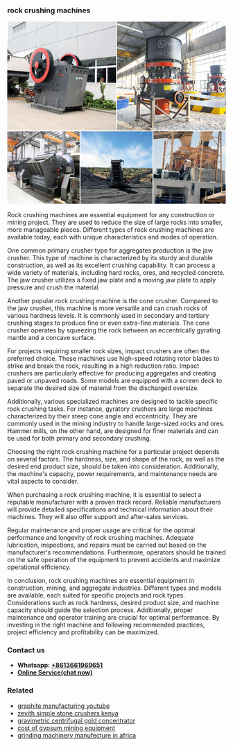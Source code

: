 <h3>rock crushing machines</h3><img src='1703042411.jpg' alt=''><p>Rock crushing machines are essential equipment for any construction or mining project. They are used to reduce the size of large rocks into smaller, more manageable pieces. Different types of rock crushing machines are available today, each with unique characteristics and modes of operation.</p><p>One common primary crusher type for aggregates production is the jaw crusher. This type of machine is characterized by its sturdy and durable construction, as well as its excellent crushing capability. It can process a wide variety of materials, including hard rocks, ores, and recycled concrete. The jaw crusher utilizes a fixed jaw plate and a moving jaw plate to apply pressure and crush the material.</p><p>Another popular rock crushing machine is the cone crusher. Compared to the jaw crusher, this machine is more versatile and can crush rocks of various hardness levels. It is commonly used in secondary and tertiary crushing stages to produce fine or even extra-fine materials. The cone crusher operates by squeezing the rock between an eccentrically gyrating mantle and a concave surface.</p><p>For projects requiring smaller rock sizes, impact crushers are often the preferred choice. These machines use high-speed rotating rotor blades to strike and break the rock, resulting in a high reduction ratio. Impact crushers are particularly effective for producing aggregates and creating paved or unpaved roads. Some models are equipped with a screen deck to separate the desired size of material from the discharged oversize.</p><p>Additionally, various specialized machines are designed to tackle specific rock crushing tasks. For instance, gyratory crushers are large machines characterized by their steep cone angle and eccentricity. They are commonly used in the mining industry to handle large-sized rocks and ores. Hammer mills, on the other hand, are designed for finer materials and can be used for both primary and secondary crushing.</p><p>Choosing the right rock crushing machine for a particular project depends on several factors. The hardness, size, and shape of the rock, as well as the desired end product size, should be taken into consideration. Additionally, the machine's capacity, power requirements, and maintenance needs are vital aspects to consider.</p><p>When purchasing a rock crushing machine, it is essential to select a reputable manufacturer with a proven track record. Reliable manufacturers will provide detailed specifications and technical information about their machines. They will also offer support and after-sales services.</p><p>Regular maintenance and proper usage are critical for the optimal performance and longevity of rock crushing machines. Adequate lubrication, inspections, and repairs must be carried out based on the manufacturer's recommendations. Furthermore, operators should be trained on the safe operation of the equipment to prevent accidents and maximize operational efficiency.</p><p>In conclusion, rock crushing machines are essential equipment in construction, mining, and aggregate industries. Different types and models are available, each suited for specific projects and rock types. Considerations such as rock hardness, desired product size, and machine capacity should guide the selection process. Additionally, proper maintenance and operator training are crucial for optimal performance. By investing in the right machine and following recommended practices, project efficiency and profitability can be maximized.</p><h3>Contact us</h3><ul><li><strong>Whatsapp:&nbsp;<a href="https://wa.me/8613661969651">+8613661969651</a></strong></li><li><a href="https://swt.shibang-china.com/?git&amp;zhl&amp;rock crushing machines"><strong>Online Service(chat now)</strong></a></li></ul><h3>Related</h3><ul><li><a href='graphite manufacturing youtube.md'>graphite manufacturing youtube</a></li><li><a href='zevith simple stone crushers kenya.md'>zevith simple stone crushers kenya</a></li><li><a href='gravimetric centrifugal gold concentrator.md'>gravimetric centrifugal gold concentrator</a></li><li><a href='cost of gypsum mining equipment.md'>cost of gypsum mining equipment</a></li><li><a href='grinding machinery manufecture in africa.md'>grinding machinery manufecture in africa</a></li></ul>